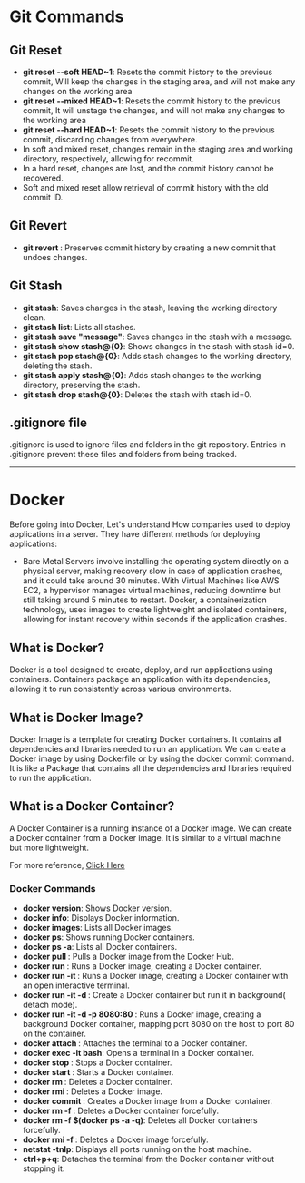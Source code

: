 # Git Commands

## Git Reset

- **git reset --soft HEAD~1**: Resets the commit history to the previous commit, Will keep the changes in the staging area, and will not make any changes on the working area
- **git reset --mixed HEAD~1**: Resets the commit history to the previous commit, It will unstage the changes, and will not make any changes to the working area 
- **git reset --hard HEAD~1**: Resets the commit history to the previous commit, discarding changes from everywhere.
- In soft and mixed reset, changes remain in the staging area and working directory, respectively, allowing for recommit.
- In a hard reset, changes are lost, and the commit history cannot be recovered.
- Soft and mixed reset allow retrieval of commit history with the old commit ID.

## Git Revert

- **git revert <commit-id>**: Preserves commit history by creating a new commit that undoes changes.

## Git Stash

- **git stash**: Saves changes in the stash, leaving the working directory clean.
- **git stash list**: Lists all stashes.
- **git stash save "message"**: Saves changes in the stash with a message.
- **git stash show stash@{0}**: Shows changes in the stash with stash id=0.
- **git stash pop stash@{0}**: Adds stash changes to the working directory, deleting the stash.
- **git stash apply stash@{0}**: Adds stash changes to the working directory, preserving the stash.
- **git stash drop stash@{0}**: Deletes the stash with stash id=0.

## .gitignore file

.gitignore is used to ignore files and folders in the git repository. Entries in .gitignore prevent these files and folders from being tracked.

---

# Docker
Before going into Docker, Let's understand How companies used to deploy applications in a server. They have different methods for deploying applications:

- Bare Metal Servers involve installing the operating system directly on a physical server, making recovery slow in case of application crashes, and it could take around 30 minutes. With Virtual Machines like AWS EC2, a hypervisor manages virtual machines, reducing downtime but still taking around 5 minutes to restart. Docker, a containerization technology, uses images to create lightweight and isolated containers, allowing for instant recovery within seconds if the application crashes.
  
## What is Docker?

Docker is a tool designed to create, deploy, and run applications using containers. Containers package an application with its dependencies, allowing it to run consistently across various environments.

## What is Docker Image?

Docker Image is a template for creating Docker containers. It contains all dependencies and libraries needed to run an application. We can create a Docker image by using Dockerfile or by using the docker commit command. It is like a Package that contains all the dependencies and libraries required to run the application.

## What is a Docker Container?

A Docker Container is a running instance of a Docker image. We can create a Docker container from a Docker image. It is similar to a virtual machine but more lightweight.
<br>

For more reference, [Click Here](https://www.docker.com/resources/what-container/)<br>

### Docker Commands

- **docker version**: Shows Docker version.
- **docker info**: Displays Docker information.
- **docker images**: Lists all Docker images.
- **docker ps**: Shows running Docker containers.
- **docker ps -a**: Lists all Docker containers.
- **docker pull <image-name>**: Pulls a Docker image from the Docker Hub.
- **docker run <image-name>**: Runs a Docker image, creating a Docker container.
- **docker run -it <image-name>**: Runs a Docker image, creating a Docker container with an open interactive terminal.
- **docker run -it -d <image-name>**: Create a  Docker container but run it in background( detach mode).
- **docker run -it -d -p 8080:80 <image-name>**: Runs a Docker image, creating a background Docker container, mapping port 8080 on the host to port 80 on the container.
- **docker attach <container-id>**: Attaches the terminal to a Docker container.
- **docker exec -it <container-id> bash**: Opens a terminal in a Docker container.
- **docker stop <container-id>**: Stops a Docker container.
- **docker start <container-id>**: Starts a Docker container.
- **docker rm <container-id>**: Deletes a Docker container.
- **docker rmi <image-id>**: Deletes a Docker image.
- **docker commit <container-id> <image-name>**: Creates a Docker image from a Docker container.
- **docker rm -f <container-id>**: Deletes a Docker container forcefully.
- **docker rm -f $(docker ps -a -q)**: Deletes all Docker containers forcefully.
- **docker rmi -f <image-id>**: Deletes a Docker image forcefully.
- **netstat -tnlp**: Displays all ports running on the host machine.
- **ctrl+p+q**: Detaches the terminal from the Docker container without stopping it.

